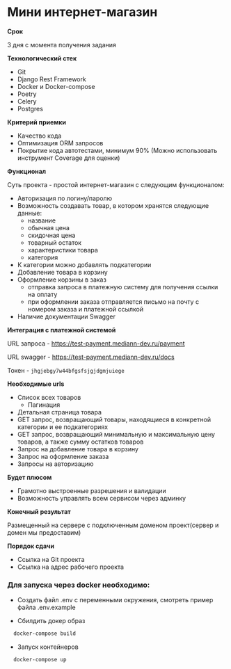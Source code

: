 # Мини интернет-магазин

**Срок**

3 дня с момента получения задания

**Технологический стек**

- Git
- Django Rest Framework
- Docker и Docker-compose
- Poetry
- Celery
- Postgres

**Критерий приемки**

- Качество кода
- Оптимизация ORM запросов
- Покрытие кода автотестами, минимум 90% (Можно использовать инструмент Coverage для оценки)

**Функционал**

Суть проекта - простой интернет-магазин с следующим функционалом:

- Авторизация по логину/паролю
- Возможность создавать товар, в котором хранятся следующие данные:
    - название
    - обычная цена
    - скидочная цена
    - товарный остаток
    - характеристики товара
    - категория
- К категории можно добавлять подкатегории
- Добавление товара в корзину
- Оформление корзины в заказ
    - отправка запроса в платежную систему для получения ссылки на оплату
    - при оформлении заказа отправляется письмо на почту с номером заказа и платежной ссылкой
- Наличие документации Swagger

**Интеграция с платежной системой**

URL запроса - https://test-payment.mediann-dev.ru/payment

URL swagger - https://test-payment.mediann-dev.ru/docs

Токен - `jhgjebgy7w44bfgsfsjgjdgmjuiege`

**Необходимые urls**

- Список всех товаров
    - Пагинация
- Детальная страница товара
- GET запрос, возвращающий товары, находящиеся в конкретной категории и ее подкатегориях
- GET запрос, возвращающий минимальную и максимальную цену товаров, а также сумму остатков товаров
- Запрос на добавление товара в корзину
- Запрос на оформление заказа
- Запросы на авторизацию

**Будет плюсом**

- Грамотно выстроенные разрешения и валидации
- Возможность управлять всем сервисом через админку

**Конечный результат**

Размещенный на сервере с подключенным доменом проект(сервер и домен мы предоставим)

**Порядок сдачи** 

- Ссылка на Git проекта
- Ссылка на адрес рабочего проекта


### Для запуска через docker необходимо:

- Создать файл .env с переменными окружения, смотреть пример файла .env.example

- Сбилдить докер образ
``` PowerShell
  docker-compose build
```

- Запуск контейнеров
``` PowerShell
  docker-compose up 
```
